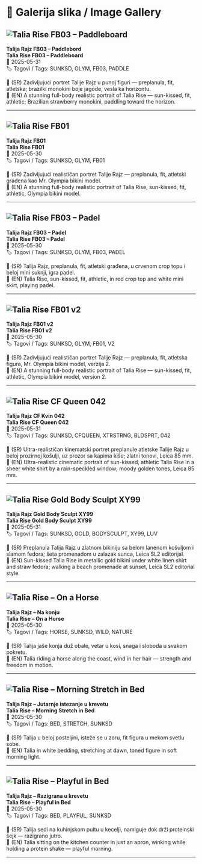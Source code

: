 # 📸 Galerija slika / Image Gallery

## ![Talia Rise FB03 – Paddleboard](examples/images/talia-rise-sunksd-olym-fb03-paddleboard.png)
**Talija Rajz FB03 – Paddlebord**  
**Talia Rise FB03 – Paddleboard**  
📅 2025-05-31  
🏷️ Tagovi / Tags: SUNKSD, OLYM, FB03, PADDLE  

📝 (SR) Zadivljujući portret Talije Rajz u punoj figuri — preplanula, fit, atletska; brazilki monokini boje jagode, vesla ka horizontu.  
📝 (EN) A stunning full-body realistic portrait of Talia Rise — sun-kissed, fit, athletic; Brazilian strawberry monokini, paddling toward the horizon.

---

## ![Talia Rise FB01](examples/images/talia-rise-sunksd-olym-fb01.jpg)
**Talija Rajz FB01**  
**Talia Rise FB01**  
📅 2025-05-30  
🏷️ Tagovi / Tags: SUNKSD, OLYM, FB01  

📝 (SR) Zadivljujući realističan portret Talije Rajz — preplanula, fit, atletski građena kao Mr. Olympia bikini model.  
📝 (EN) A stunning full-body realistic portrait of Talia Rise, sun-kissed, fit, athletic, Olympia bikini model.

---

## ![Talia Rise FB03 – Padel](examples/images/talia-rise-sunksd-olym-fb03-padel.png)
**Talija Rajz FB03 – Padel**  
**Talia Rise FB03 – Padel**  
📅 2025-05-30  
🏷️ Tagovi / Tags: SUNKSD, OLYM, FB03, PADEL  

📝 (SR) Talija Rajz, preplanula, fit, atletski građena, u crvenom crop topu i beloj mini suknji, igra padel.  
📝 (EN) Talia Rise, sun-kissed, fit, athletic, in red crop top and white mini skirt, playing padel.

---

## ![Talia Rise FB01 v2](examples/images/talia-rise-sunksd-olym-fb01-v2.jpg)
**Talija Rajz FB01 v2**  
**Talia Rise FB01 v2**  
📅 2025-05-30  
🏷️ Tagovi / Tags: SUNKSD, OLYM, FB01, V2  

📝 (SR) Zadivljujući realističan portret Talije Rajz — preplanula, fit, atletska figura, Mr. Olympia bikini model, verzija 2.  
📝 (EN) A stunning full-body realistic portrait of Talia Rise — sun-kissed, fit, athletic, Olympia bikini model, version 2.

---

## ![Talia Rise CF Queen 042](examples/images/talia-rise-cfqueen-xtrstrng-bldsprt-042.jpg)
**Talija Rajz CF Kvin 042**  
**Talia Rise CF Queen 042**  
📅 2025-05-31  
🏷️ Tagovi / Tags: SUNKSD, CFQUEEN, XTRSTRNG, BLDSPRT, 042  

📝 (SR) Ultra-realističan kinematski portret preplanule atletske Talije Rajz u beloj prozirnoj košulji, uz prozor sa kapima kiše; zlatni tonovi, Leica 85 mm.  
📝 (EN) Ultra-realistic cinematic portrait of sun-kissed, athletic Talia Rise in a sheer white shirt by a rain-speckled window; moody golden tones, Leica 85 mm.

---

## ![Talia Rise Gold Body Sculpt XY99](examples/images/talia-rise-gold-body-sculpt-xy99-luv.jpg)
**Talija Rajz Gold Body Sculpt XY99**  
**Talia Rise Gold Body Sculpt XY99**  
📅 2025-05-31  
🏷️ Tagovi / Tags: SUNKSD, GOLD, BODYSCULPT, XY99, LUV  

📝 (SR) Preplanula Talija Rajz u zlatnom bikiniju sa belom lanenom košuljom i slamom fedora; šeta promenadom u zalazak sunca, Leica SL2 editorijal.  
📝 (EN) Sun-kissed Talia Rise in metallic gold bikini under white linen shirt and straw fedora; walking a beach promenade at sunset, Leica SL2 editorial style.

---

## ![Talia Rise – On a Horse](examples/images/talia-rise-sunksd-olym-fb04-horse.png)
**Talija Rajz – Na konju**  
**Talia Rise – On a Horse**  
📅 2025-05-30  
🏷️ Tagovi / Tags: HORSE, SUNKSD, WILD, NATURE  

📝 (SR) Talija jaše konja duž obale, vetar u kosi, snaga i sloboda u svakom pokretu.  
📝 (EN) Talia riding a horse along the coast, wind in her hair — strength and freedom in motion.

---

## ![Talia Rise – Morning Stretch in Bed](examples/images/talia-rise-sunksd-olym-fb05-bed.png)
**Talija Rajz – Jutarnje istezanje u krevetu**  
**Talia Rise – Morning Stretch in Bed**  
📅 2025-05-30  
🏷️ Tagovi / Tags: BED, STRETCH, SUNKSD  

📝 (SR) Talija u beloj posteljini, isteže se u zoru, fit figura u mekom svetlu sobe.  
📝 (EN) Talia in white bedding, stretching at dawn, toned figure in soft morning light.

---

## ![Talia Rise – Playful in Bed](examples/images/talia-rise-sunksd-olym-fb06-bed.png)
**Talija Rajz – Razigrana u krevetu**  
**Talia Rise – Playful in Bed**  
📅 2025-05-30  
🏷️ Tagovi / Tags: BED, PLAYFUL, SUNKSD  

📝 (SR) Talija sedi na kuhinjskom pultu u kecelji, namiguje dok drži proteinski šejk — razigrano jutro.  
📝 (EN) Talia sitting on the kitchen counter in just an apron, winking while holding a protein shake — playful morning.

---
